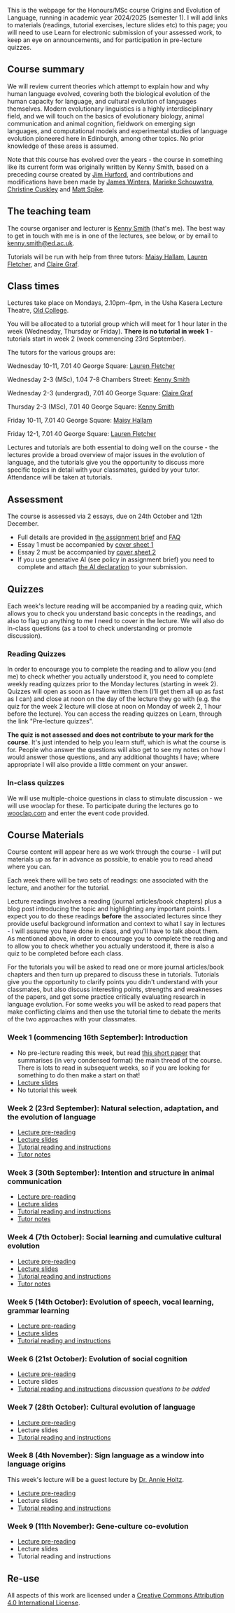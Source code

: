 
This is the webpage for the Honours/MSc course Origins and Evolution of Language, running in academic year 2024/2025 (semester 1). I will add links to materials (readings, tutorial exercises, lecture slides etc) to this page; you will need to use Learn for electronic submission of your assessed work, to keep an eye on announcements, and for participation in pre-lecture quizzes.

## Course summary

We will review current theories which attempt to explain how and why human language evolved, covering both the biological evolution of the human capacity for language, and cultural evolution of languages themselves. Modern evolutionary linguistics is a highly interdisciplinary field, and we will touch on the basics of evolutionary biology, animal communication and animal cognition, fieldwork on emerging sign languages, and computational models and experimental studies of language evolution pioneered here in Edinburgh, among other topics. No prior knowledge of these areas is assumed.

Note that this course has evolved over the years - the course in something like its current form was originally written by Kenny Smith, based on a preceding course created by [Jim Hurford](http://www.lel.ed.ac.uk/~jim/), and contributions and modifications have been made by [James Winters](https://j-winters.github.io), [Marieke Schouwstra](https://mariekeschouwstra.github.io), [Christine Cuskley](https://ccuskley.github.io) and [Matt Spike](https://www.pyowhack.com).

## The teaching team

The course organiser and lecturer is [Kenny Smith](http://www.lel.ed.ac.uk/~kenny/) (that's me). The best way to get in touch with me is in one of the lectures, see below, or by email to [kenny.smith@ed.ac.uk](mailto:kenny.smith@ed.ac.uk).

Tutorials will be run with help from three tutors: [Maisy Hallam](https://maisyhallam.github.io), [Lauren Fletcher](https://www.inf.ed.ac.uk/people/students/Lauren_Fletcher.html), and [Claire Graf](https://www.ed.ac.uk/profile/claire-graf). 

## Class times

Lectures take place on Mondays, 2.10pm-4pm, in the Usha Kasera Lecture Theatre, [Old College](https://www.ed.ac.uk/maps/maps?building=0001). 

You will be allocated to a tutorial group which will meet for 1 hour later in the week (Wednesday, Thursday or Friday). **There is no tutorial in week 1** - tutorials start in week 2 (week commencing 23rd September). 

The tutors for the various groups are:

Wednesday 10-11, 7.01 40 George Square: [Lauren Fletcher](https://www.inf.ed.ac.uk/people/students/Lauren_Fletcher.html)

Wednesday 2-3 (MSc), 1.04 7-8 Chambers Street: [Kenny Smith](http://www.lel.ed.ac.uk/~kenny/)

Wednesday 2-3 (undergrad), 7.01 40 George Square: [Claire Graf](https://www.ed.ac.uk/profile/claire-graf)

Thursday 2-3 (MSc), 7.01 40 George Square: [Kenny Smith](http://www.lel.ed.ac.uk/~kenny/)

Friday 10-11, 7.01 40 George Square: [Maisy Hallam](https://maisyhallam.github.io)

Friday 12-1, 7.01 40 George Square: [Lauren Fletcher](https://www.inf.ed.ac.uk/people/students/Lauren_Fletcher.html)


Lectures and tutorials are both essential to doing well on the course - the lectures provide a broad overview of major issues in the evolution of language, and the tutorials give you the opportunity to discuss more specific topics in detail with your classmates, guided by your tutor. Attendance will be taken at tutorials.

## Assessment

The course is assessed via 2 essays, due on 24th October and 12th December. 
- Full details are provided in [the assignment brief](assessment/OriginsAssignmentBrief24.pdf) and [FAQ](assessment/origins_assignment_faq.md)
- Essay 1 must be accompanied by [cover sheet 1](assessment/cover_sheet_1.docx)
- Essay 2 must be accompanied by [cover sheet 2](assessment/cover_sheet_2.docx)
- If you use generative AI (see policy in assignment brief) you need to complete and attach [the AI declaration](assessment/AI_declaration.docx) to your submission.

## Quizzes

Each week's lecture reading will be accompanied by a reading quiz, which allows you to check you understand basic concepts in the readings, and also to flag up anything to me I need to cover in the lecture. We will also do in-class questions (as a tool to check understanding or promote discussion).

### Reading Quizzes

In order to encourage you to complete the reading and to allow you (and me) to check whether you actually understood it, you need to complete weekly reading quizzes prior to the Monday lectures (starting in week 2). Quizzes will open as soon as I have written them (I'll get them all up as fast as I can) and close at noon on the day of the lecture they go with (e.g. the quiz for the week 2 lecture will close at noon on Monday of week 2, 1 hour before the lecture). You can access the reading quizzes on Learn, through the link "Pre-lecture quizzes".

**The quiz is not assessed and does not contribute to your mark for the course**. It's just intended to help you learn stuff, which is what the course is for. People who answer the questions will also get to see my notes on how I would answer those questions, and any additional thoughts I have; where appropriate I will also provide a little comment on your answer.

### In-class quizzes

We will use multiple-choice questions in class to stimulate discussion - we will use wooclap for these. To participate during the lectures go to [wooclap.com](wooclap.com) and enter the event code provided.

## Course Materials

Course content will appear here as we work through the course - I will put materials up as far in advance as possible, to enable you to read ahead where you can.

Each week there will be two sets of readings: one associated with the lecture, and another for the tutorial.  

Lecture readings involves a reading (journal articles/book chapters) plus a blog post introducing the topic and highlighting any important points. I expect you to do these readings **before** the associated lectures since they provide useful background information and context to what I say in lectures - I will assume you have done in class, and you'll have to talk about them. As mentioned above, in order to encourage you to complete the reading and to allow you to check whether you actually understood it, there is also a quiz to be completed before each class.

For the tutorials you will be asked to read one or more journal articles/book chapters and then turn up prepared to discuss these in tutorials. Tutorials give you the opportunity to clarify points you didn't understand with your classmates, but also discuss interesting points, strengths and weaknesses of the papers, and get some practice critically evaluating research in language evolution. For some weeks you will be asked to read papers that make conflicting claims and then use the tutorial time to debate the merits of the two approaches with your classmates.

### Week 1 (commencing 16th September): Introduction

- No pre-lecture reading this week, but read [this short paper](papers/smith_18_cognitive.pdf) that summarises (in very condensed format) the main thread of the course. There is lots to read in subsequent weeks, so if you are looking for something to do then make a start on that!
- [Lecture slides](slides/origins_lecture_wk1.pdf)
- No tutorial this week

### Week 2 (23rd September): Natural selection, adaptation, and the evolution of language

- [Lecture pre-reading](origins_reading_wk2.md)
- [Lecture slides](slides/origins_lecture_wk2.pdf)
- [Tutorial reading and instructions](origins_tutorial_wk2.md)
- [Tutor notes](tutor_notes/origins_tutorial_notes_wk2.pdf)

### Week 3 (30th September): Intention and structure in animal communication
- [Lecture pre-reading](origins_reading_wk3.md)
- [Lecture slides](slides/origins_lecture_wk3.pdf)
- [Tutorial reading and instructions](origins_tutorial_wk3.md)
- [Tutor notes](tutor_notes/origins_tutorial_notes_wk3.pdf)

### Week 4 (7th October): Social learning and cumulative cultural evolution
- [Lecture pre-reading](origins_reading_wk4.md)
- [Lecture slides](slides/origins_lecture_wk4.pdf)
- [Tutorial reading and instructions](origins_tutorial_wk4.md)
- [Tutor notes](tutor_notes/origins_tutorial_notes_wk4.pdf)

### Week 5 (14th October): Evolution of speech, vocal learning, grammar learning
- [Lecture pre-reading](origins_reading_wk5.md)
- [Lecture slides](slides/origins_lecture_wk5.pdf)
- [Tutorial reading and instructions](origins_tutorial_wk5.md) 

### Week 6 (21st October): Evolution of social cognition
- [Lecture pre-reading](origins_reading_wk6.md)
- Lecture slides
- [Tutorial reading and instructions](origins_tutorial_wk6.md) *discussion questions to be added*

### Week 7 (28th October): Cultural evolution of language
- [Lecture pre-reading](origins_reading_wk7.md)
- Lecture slides
- [Tutorial reading and instructions](origins_tutorial_wk7.md)

### Week 8 (4th November): Sign language as a window into language origins 
This week's lecture will be a guest lecture by [Dr. Annie Holtz](https://annieholtz.github.io).
- [Lecture pre-reading](origins_reading_wk8.md)
- Lecture slides
- [Tutorial reading and instructions](origins_tutorial_wk8.md)

### Week 9 (11th November): Gene-culture co-evolution
- [Lecture pre-reading](origins_reading_wk9.md)
- Lecture slides
- Tutorial reading and instructions

## Re-use

All aspects of this work are licensed under a [Creative Commons Attribution 4.0 International License](http://creativecommons.org/licenses/by/4.0/).
